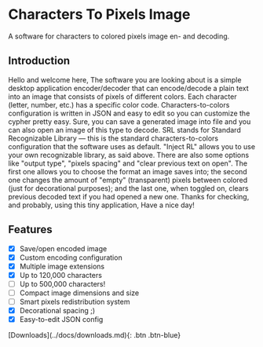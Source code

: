 # Characters To Pixels Image
A software for characters to colored pixels image en- and decoding.

## Introduction
Hello and welcome here,
The software you are looking about is a simple desktop application encoder/decoder that can encode/decode a plain text into an image that consists of pixels of different colors. Each character (letter, number, etc.) has a specific color code. Characters-to-colors configuration is written in JSON and easy to edit so you can customize the cypher pretty easy. Sure, you can save a generated image into file and you can also open an image of this type to decode. SRL stands for Standard Recognizable Library — this is the standard characters-to-colors configuration that the software uses as default. "Inject RL" allows you to use your own recognizable library, as said above. There are also some options like "output type", "pixels spacing" and "clear previous text on open". The first one allows you to choose the format an image saves into; the second one changes the amount of "empty" (transparent) pixels between colored (just for decorational purposes); and the last one, when toggled on, clears previous decoded text if you had opened a new one.
Thanks for checking, and probably, using this tiny application,
Have a nice day!

## Features
- [X] Save/open encoded image
- [X] Custom encoding configuration
- [X] Multiple image extensions
- [X] Up to 120,000 characters
- [ ] Up to 500,000 characters!
- [ ] Compact image dimensions and size
- [ ] Smart pixels redistribution system
- [X] Decorational spacing ;)
- [X] Easy-to-edit JSON config

<span class="fs-8">
[Downloads](../docs/downloads.md){: .btn .btn-blue}
</span>
